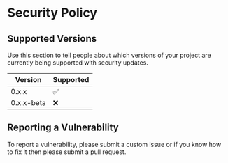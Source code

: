 # Security Policy

## Supported Versions

Use this section to tell people about which versions of your project are
currently being supported with security updates.

| Version     | Supported          |
| ----------- | ------------------ |
| 0.x.x       | :white_check_mark: |
| 0.x.x-beta  | :x:                |

## Reporting a Vulnerability

To report a vulnerability, please submit a custom issue or if you know how to fix it then please submit a pull request.
